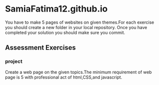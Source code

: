 # SamiaFatima12.github.io
You have to make 5 pages of websites on given themes.For each exercise you should create a new folder 
in your local repository. Once you have completed your solution you should make sure you commit.

## Assessment Exercises
### project
Create a web page on the given topics.The minimum requirement of web page is 5 with professional act of html,CSS,and javascript.
